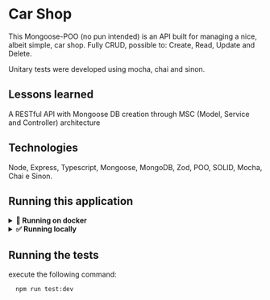 
# Car Shop

This Mongoose-POO (no pun intended) is an API built for managing a nice, albeit simple, car shop. Fully CRUD, possible to: Create, Read, Update and Delete.

Unitary tests were developed using mocha, chai and sinon.

## Lessons learned

A RESTful API with Mongoose DB creation through MSC (Model, Service and Controller) architecture

## Technologies

Node, Express, Typescript, Mongoose, MongoDB, Zod, POO, SOLID, Mocha, Chai e Sinon.

## Running this application
<details> 
  <summary>
    <strong>🐳 Running on docker</strong>
  </summary>

Clone this project

```bash
  git clone git@github.com:calopessoa/mongo-poo.git
```

Now into the project's folder

```bash
  cd mongo-poo
```

Install dependencies

```bash
  npm install
```

Now up the container...

```bash
  docker-compose up -d
```

Boot up the server!

```bash
   npm run dev
```
</details>

<details> 
  <summary>
    <strong>✅ Running locally</strong>
  </summary>
  
  In case you don't have MongoDB installed or just want to use Docker, just follow this guide:
  
  Dowload MongoDB image:
  
  ```bash
    docker pull mongo
  ```
  
  Create its container:
  
   ```bash
    docker run --name <container-name> -p 27017:27017 -d mongo
   ```
   
  Check up if the container is running:
  
   ```bash
    docker container ls
   ```
  Now run the server:
    
   ```bash
    npm run dev
   ```
 
 </details>
 
 ## Running the tests

execute the following command:

```bash
  npm run test:dev
```


